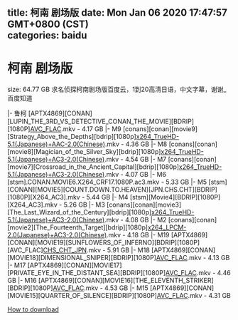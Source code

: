 
title: 柯南 剧场版
date: Mon Jan 06 2020 17:47:57 GMT+0800 (CST)    
categories: baidu
---

# 柯南 剧场版
size: 64.77 GB
 求名侦探柯南剧场版百度云，1到20高清日语，中文字幕，谢谢_百度知道
 
|- 鲁柯 [APTX4869][CONAN][LUPIN_THE_3RD_VS_DETECTIVE_CONAN_THE_MOVIE][BDRIP][1080P][AVC_FLAC](DB42EB36).mkv - 4.17 GB
|- M9 [conans][conan][movie9][Strategy_Above_the_Depths][bdrip][1080p][x264_TrueHD-5.1(Japanese)+AAC-2.0(Chinese)](386AD057).mkv - 4.36 GB
|- M8 [conans][conan][movie8][Magician_of_the_Silver_Sky][bdrip][1080p][x264_TrueHD-5.1(Japanese)+AC3-2.0(Chinese)](A2BE30B5).mkv - 4.54 GB
|- M7 [conans][conan][movie7][Crossroad_in_the_Ancient_Capital][bdrip][1080p][x264_TrueHD-5.1(Japanese)+AC3-2.0(Chinese)](2722CFC3).mkv - 4.07 GB
|- M6 [stsm].CONAN.MOVIE6.X264_CRF17.1080P.ac3.mkv - 5.33 GB
|- M5 [stsm][CONAN][MOVIE5][COUNT.DOWN.TO.HEAVEN][JPN.CHS.CHT][BDRIP][1080P][X264_AC3].mkv - 5.44 GB
|- M4 [stsm][Movie4][BDRIP][1080P][X264_AC3].mkv - 5.26 GB
|- M3 [conans][conan][movie3][The_Last_Wizard_of_the_Century][bdrip][1080p][x264_TrueHD-5.1(Japanese)+AC3-2.0(Chinese)](A0E093FD).mkv - 4.08 GB
|- M2 [conans][conan][movie2][The_Fourteenth_Target][bdrip][1080p][x264_LPCM-2.0(Japanese)+AC3-2.0(Chinese)](A225253B).mkv - 4.18 GB
|- M19 [APTX4869][CONAN][MOVIE19][SUNFLOWERS_OF_INFERNO][BDRIP][1080P][AVC_FLAC][CHS_CHT_JPN](08B65B0D).mkv - 5.91 GB
|- M18 [APTX4869][CONAN][MOVIE18][DIMENSIONAL_SNIPER][BDRIP][1080P][AVC_FLAC](546D9B28).mkv - 4.13 GB
|- M17 [APTX4869][CONAN][MOVIE17][PRIVATE_EYE_IN_THE_DISTANT_SEA][BDRIP][1080P][AVC_FLAC](FB72310F).mkv - 4.46 GB
|- M16 [APTX4869][CONAN][MOVIE16][THE_ELEVENTH_STRIKER][BDRIP][1080P][AVC_FLAC](90269C20).mkv - 4.53 GB
|- M15 [APTX4869][CONAN][MOVIE15][QUARTER_OF_SILENCE][BDRIP][1080P][AVC_FLAC](7CBDA33F).mkv - 4.31 GB

[How to download](https://bpcam.bemobtrk.com/go/2ceec3aa-1ca2-46d6-b9ff-aaa5c184517c?jno=1933)